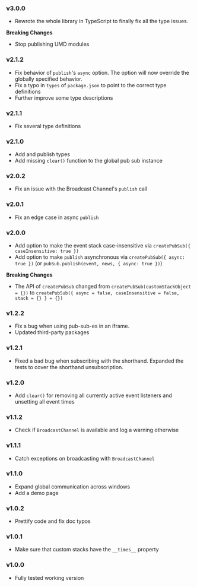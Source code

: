 ### v3.0.0

- Rewrote the whole library in TypeScript to finally fix all the type issues.

**Breaking Changes**

- Stop publishing UMD modules

### v2.1.2

- Fix behavior of `publish`'s `async` option. The option will now override the globally specified behavior.
- Fix a typo in `types` of `package.json` to point to the correct type definitions
- Further improve some type descriptions

### v2.1.1

- Fix several type definitions

### v2.1.0

- Add and publish types
- Add missing `clear()` function to the global pub sub instance

### v2.0.2

- Fix an issue with the Broadcast Channel's `publish` call

### v2.0.1

- Fix an edge case in async `publish`

### v2.0.0

- Add option to make the event stack case-insensitive via `createPubSub({ caseInsensitive: true })`
- Add option to make `publish` asynchronous via `createPubSub({ async: true })` (or `pubSub.publish(event, news, { async: true })`)

**Breaking Changes**

- The API of `createPubSub` changed from `createPubSub(customStackObject = {})` to `createPubSub({ async = false, caseInsensitive = false, stack = {} } = {})`

### v1.2.2

- Fix a bug when using pub-sub-es in an iframe.
- Updated third-party packages

### v1.2.1

- Fixed a bad bug when subscribing with the shorthand. Expanded the tests to cover the shorthand unsubscription.

### v1.2.0

- Add `clear()` for removing all currently active event listeners and unsetting all event times

### v1.1.2

- Check if `BroadcastChannel` is available and log a warning otherwise

### v1.1.1

- Catch exceptions on broadcasting with `BroadcastChannel`

### v1.1.0

- Expand global communication across windows
- Add a demo page

### v1.0.2

- Prettify code and fix doc typos

### v1.0.1

- Make sure that custom stacks have the `__times__` property

### v1.0.0

- Fully tested working version
